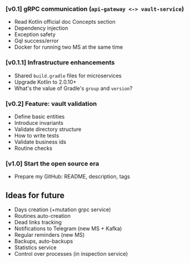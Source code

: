 ### [v0.1] gRPC communication (`api-gateway <-> vault-service`)

- Read Kotlin official doc Concepts section 
- Dependency injection
- Exception safety
- Gql success/error
- Docker for running two MS at the same time

### [v0.1.1] Infrastructure enhancements

- Shared `build.gradle` files for microservices
- Upgrade Kotlin to 2.0.10+
- What's the value of Gradle's `group` and `version`?

### [v0.2] Feature: vault validation

- Define basic entities
- Introduce invariants
- Validate directory structure
- How to write tests
- Validate business ids
- Routine checks

### [v1.0] Start the open source era
- Prepare my GitHub: README, description, tags

## Ideas for future

- Days creation (+mutation grpc service)
- Routines auto-creation
- Dead links tracking
- Notifications to Telegram (new MS + Kafka)
- Regular reminders (new MS)
- Backups, auto-backups
- Statistics service
- Control over processes (in inspection service)
